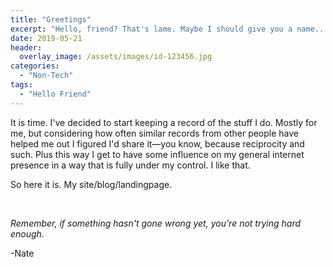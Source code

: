 ```yaml
---
title: "Greetings"
excerpt: "Hello, friend? That's lame. Maybe I should give you a name..."
date: 2019-05-21
header:
  overlay_image: /assets/images/id-123456.jpg
categories:
  - "Non-Tech"
tags:
  - "Hello Friend"
---
```


It is time. I've decided to start keeping a record of the stuff I do. Mostly for me, but considering how often similar records from other people have helped me out I figured I'd share it—you know, because reciprocity and such. Plus this way I get to have some influence on my general internet presence in a way that is fully under my control. I like that.

So here it is. My site/blog/landingpage.


<br />

_Remember, if something hasn't gone wrong yet, you're not trying hard enough._

-Nate
